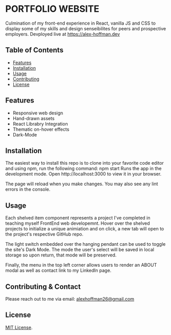 # PORTFOLIO WEBSITE

Culmination of my front-end experience in React, vanilla JS and CSS to display some of my skills and design senseibilites for peers and prospective employers. Devployed live at https://alex-hoffman.dev

## Table of Contents

- [Features](#features)
- [Installation](#installation)
- [Usage](#usage)
- [Contributing](#contributing)
- [License](#license)

## Features

- Responsive web design 
- Hand-drawn assets 
- React Librabry Integration
- Thematic on-hover effects 
- Dark-Mode

## Installation

The easiest way to install this repo is to clone into your favorite code editor and using npm, run the following command: 
npm start
Runs the app in the development mode.
Open http://localhost:3000 to view it in your browser.

The page will reload when you make changes.
You may also see any lint errors in the console.

## Usage

Each shelved item component represents a project I've completed in teaching myself FrontEnd web developemnt. Hover over the shelved projects to initialize a unique animiation and on click, a new tab will open to the project's respective GitHub repo.

The light switch embedded over the hanging pendant can be used to toggle the site's Dark Mode. The mode the user's select will be saved in local storage so upon return, that mode will be preserved. 

Finally, the menu in the top left corner allows users to render an ABOUT modal as well as contact link to my LinkedIn page. 

## Contributing & Contact

Please reach out to me via email: alexhoffman26@gmail.com

## License

[MIT License](https://opensource.org/licenses/MIT).
